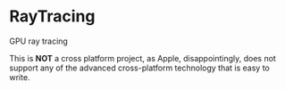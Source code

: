 # RayTracing
GPU ray tracing

This is **NOT** a cross platform project, as Apple, disappointingly, does not support any of the advanced  cross-platform technology that is easy to write.


